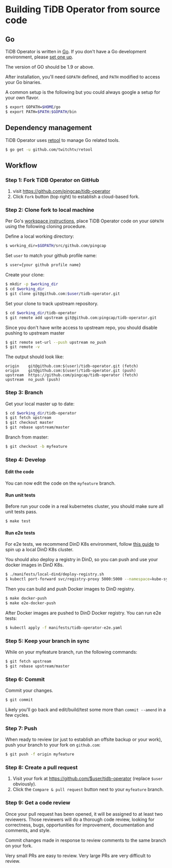 # Building TiDB Operator from source code

## Go
TiDB Operator is written in [Go](https://golang.org). If you don't have a Go development environment, please [set one up](https://golang.org/doc/code.html).

The version of GO should be 1.9 or above.

After installation, you'll need `GOPATH` defined, and `PATH` modified to access your Go binaries.

A common setup is the following but you could always google a setup for your own flavor.

```sh
$ export GOPATH=$HOME/go
$ export PATH=$PATH:$GOPATH/bin
```

## Dependency management

TiDB Operator uses [retool](https://github.com/twitchtv/retool) to manage Go related tools.

```sh
$ go get -u github.com/twitchtv/retool
```

## Workflow

### Step 1: Fork TiDB Operator on GitHub

1. visit https://github.com/pingcap/tidb-operator
2. Click `Fork` button (top right) to establish a cloud-based fork.

### Step 2: Clone fork to local machine

Per Go's [workspace instructions](https://golang.org/doc/code.html#Workspaces), place TiDB Operator code on your
`GOPATH` using the following cloning procedure.

Define a local working directory:

```sh
$ working_dir=$GOPATH/src/github.com/pingcap
```

Set `user` to match your github profile name:

```sh
$ user={your github profile name}
```

Create your clone:

```sh
$ mkdir -p $working_dir
$ cd $working_dir
$ git clone git@github.com:$user/tidb-operator.git
```

Set your clone to track upstream repository.

```sh
$ cd $working_dir/tidb-operator
$ git remote add upstream git@github.com:pingcap/tidb-operator.git
```

Since you don't have write access to upstream repo, you should disable pushing to upstream master

```sh
$ git remote set-url --push upstream no_push
$ git remote -v
```

The output should look like:

```
origin    git@github.com:$(user)/tidb-operator.git (fetch)
origin    git@github.com:$(user)/tidb-operator.git (push)
upstream  https://github.com/pingcap/tidb-operator (fetch)
upstream  no_push (push)
```

### Step 3: Branch

Get your local master up to date:

```sh
$ cd $working_dir/tidb-operator
$ git fetch upstream
$ git checkout master
$ git rebase upstream/master
```

Branch from master:

```sh
$ git checkout -b myfeature
```

### Step 4: Develop

#### Edit the code

You can now edit the code on the `myfeature` branch.

#### Run unit tests

Before run your code in a real kubernetes cluster, you should make sure all unit tests pass.

```sh
$ make test
```

#### Run e2e tests

For e2e tests, we recommend DinD K8s environment, follow [this guide](./local-dind-tutorial.md) to spin up a local DinD K8s cluster.

You should also deploy a registry in DinD, so you can push and use your docker images in DinD K8s.

```sh
$ ./manifests/local-dind/deploy-registry.sh
$ kubectl port-forward svc/registry-proxy 5000:5000 --namespace=kube-system
```

Then you can build and push Docker images to DinD registry.

```sh
$ make docker-push
$ make e2e-docker-push
```

After Docker images are pushed to DinD Docker registry. You can run e2e tests:

```sh
$ kubectl apply -f manifests/tidb-operator-e2e.yaml
```

### Step 5: Keep your branch in sync

While on your myfeature branch, run the following commands:

```sh
$ git fetch upstream
$ git rebase upstream/master
```

### Step 6: Commit

Commit your changes.

```sh
$ git commit
```

Likely you'll go back and edit/build/test some more than `commit --amend`
in a few cycles.

### Step 7: Push

When ready to review (or just to establish an offsite backup or your work),
push your branch to your fork on `github.com`:

```sh
$ git push -f origin myfeature
```

### Step 8: Create a pull request

1. Visit your fork at https://github.com/$user/tidb-operator (replace `$user` obviously).
2. Click the `Compare & pull request` button next to your `myfeature` branch.

### Step 9: Get a code review

Once your pull request has been opened, it will be assigned to at least two
reviewers. Those reviewers will do a thorough code review, looking for
correctness, bugs, opportunities for improvement, documentation and comments,
and style.

Commit changes made in response to review comments to the same branch on your
fork.

Very small PRs are easy to review. Very large PRs are very difficult to
review.
